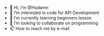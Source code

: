 - 👋 Hi, I’m @Hudamn
- 👀 I’m interested in code for API Development
- 🌱 I’m currently learning beginners lesson
- 💞️ I’m looking to collaborate on programming
- 📫 How to reach me by e-mail

<!---
Hudamn/Hudamn is a ✨ special ✨ repository because its `README.md` (this file) appears on your GitHub profile.
You can click the Preview link to take a look at your changes.
--->
